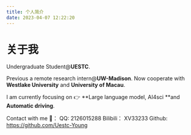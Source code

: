 ```yaml
---
title: 个人简介
date: 2023-04-07 12:22:20
---
```

# 关于我

Undergraduate Student@**UESTC**.

Previous a remote research intern@**UW-Madison**. Now cooperate with **Westlake University** and **University of Macau**.

I am currently focusing on 👉 **Large language model, AI4sci **and **Automatic driving**.

Contact with me 👋：
QQ: 2126015288
Bilibili： XV33233
Github: https://github.com/Uestc-Young